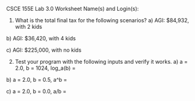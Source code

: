 CSCE 155E
Lab 3.0 Worksheet
Name(s) and Login(s):

1. What is the total final tax for the following scenarios?
  a) AGI: $84,932, with 2 kids

  b) AGI: $36,420, with 4 kids

  c) AGI: $225,000, with no kids

2. Test your program with the following inputs and verify it works.
  a) a = 2.0, b = 1024, log_a(b) =

  b) a = 2.0, b = 0.5, a^b =

  c) a = 2.0, b = 0.0, a/b =
